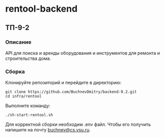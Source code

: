 # __rentool-backend__
## __ТП-9-2__
### __Описание__
API для поиска и аренды оборудования и инструментов для ремонта и строительства дома.
### __Сборка__
Клонируйте репозиторий и перейдите в директорию:
```
git clone https://github.com/BuchnevDmitry/backend-9.2.git
cd infra/rentool
```
Выполните команду:
```
./sh-start-rentool.sh
```
Для корректной сборки необходим .env файл. Чтобы его получить напишите на почту buchnev@cs.vsu.ru.
